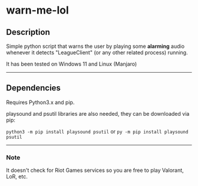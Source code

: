 # warn-me-lol

## Description

Simple python script that warns the user by playing some <strong>alarming</strong> audio whenever it detects "LeagueClient" (or any other related process) running.


It has been tested on Windows 11 and Linux (Manjaro)
***
## Dependencies

Requires Python3.x and pip.

playsound and psutil libraries are also needed, they can be downloaded via pip:

`python3 -m pip install playsound psutil` or `py -m pip install playsound psutil`
***

### Note

It doesn't check for Riot Games services so you are free to play Valorant, LoR, etc.
